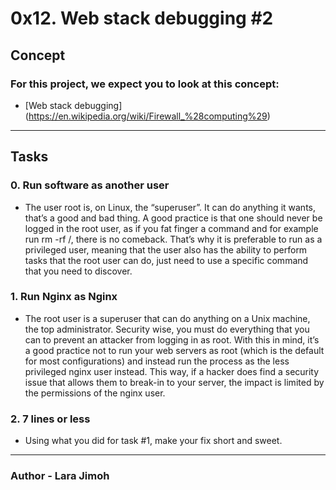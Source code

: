 # 0x12. Web stack debugging #2

## Concept
### For this project, we expect you to look at this concept:
* [Web stack debugging] (https://en.wikipedia.org/wiki/Firewall_%28computing%29)

---
## Tasks
### 0. Run software as another user
* The user root is, on Linux, the “superuser”. It can do anything it wants, that’s a good and bad thing. A good practice is that one should never be logged in the root user, as if you fat finger a command and for example run rm -rf /, there is no comeback. That’s why it is preferable to run as a privileged user, meaning that the user also has the ability to perform tasks that the root user can do, just need to use a specific command that you need to discover.

### 1. Run Nginx as Nginx
* The root user is a superuser that can do anything on a Unix machine, the top administrator. Security wise, you must do everything that you can to prevent an attacker from logging in as root. With this in mind, it’s a good practice not to run your web servers as root (which is the default for most configurations) and instead run the process as the less privileged nginx user instead. This way, if a hacker does find a security issue that allows them to break-in to your server, the impact is limited by the permissions of the nginx user.

### 2. 7 lines or less
* Using what you did for task #1, make your fix short and sweet.

---
### Author - Lara Jimoh
